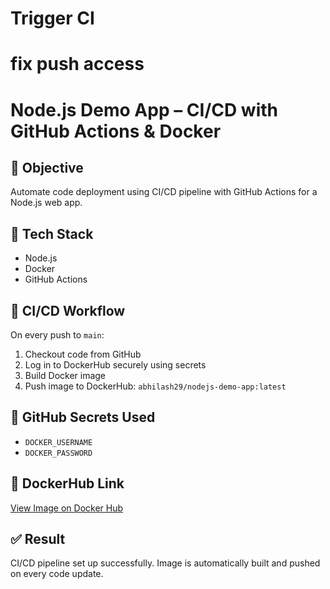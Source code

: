 # Trigger CI
# fix push access
# Node.js Demo App – CI/CD with GitHub Actions & Docker

## 📌 Objective
Automate code deployment using CI/CD pipeline with GitHub Actions for a Node.js web app.

## 🧰 Tech Stack
- Node.js
- Docker
- GitHub Actions

## 🚀 CI/CD Workflow
On every push to `main`:
1. Checkout code from GitHub
2. Log in to DockerHub securely using secrets
3. Build Docker image
4. Push image to DockerHub: `abhilash29/nodejs-demo-app:latest`

## 🔐 GitHub Secrets Used
- `DOCKER_USERNAME`
- `DOCKER_PASSWORD`

## 🐳 DockerHub Link
[View Image on Docker Hub](https://hub.docker.com/r/abhilash29/nodejs-demo-app)

## ✅ Result
CI/CD pipeline set up successfully. Image is automatically built and pushed on every code update.
